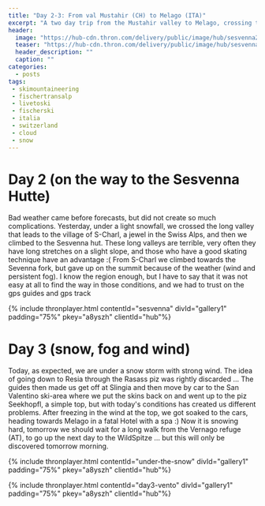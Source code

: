 ```yaml
---
title: "Day 2-3: From val Mustahir (CH) to Melago (ITA)"
excerpt: "A two day trip from the Mustahir valley to Melago, crossing the Sesvenna group"
header: 
  image: "https://hub-cdn.thron.com/delivery/public/image/hub/sesvenna2/a8yszh/std/1600x400/header.jpg?scalemode=manual&cropmode=pixel&adjustcrop=extend&cropx=0&cropy=1050&cropw=4000&croph=1250"
  teaser: "https://hub-cdn.thron.com/delivery/public/image/hub/sesvenna2/a8yszh/std/800x400/header.jpg?scalemode=auto"
  header_description: ""
  caption: ""
categories:
  - posts
tags: 
 - skimountaineering
 - fischertransalp
 - livetoski
 - fischerski
 - italia
 - switzerland
 - cloud
 - snow
---
```

# Day 2 (on the way to the Sesvenna Hutte)

Bad weather came before forecasts, but did not create so much complications. Yesterday, under a light snowfall, we crossed the long valley that leads to the village of S-Charl, a jewel in the Swiss Alps, and then we climbed to the Sesvenna hut. These long valleys are terrible, very often they have long stretches on a slight slope, and those who have a good skating technique have an advantage :(
From S-Charl we climbed towards the Sevenna fork, but gave up on the summit because of the weather (wind and persistent fog).
I know the region enough, but I have to say that it was not easy at all to find the way in those conditions, and we had to trust on the gps guides and gps track

{% include thronplayer.html contentId="sesvenna" divId="gallery1" padding="75%" pkey="a8yszh" clientId="hub"%}

# Day 3 (snow, fog and wind)

Today, as expected, we are under a snow storm with strong wind. The idea of ​​going down to Resia through the Rasass piz was rightly discarded ... The guides then made us get off at Slingia and then move by car to the San Valentino ski-area where we put the skins back on and went up to the piz Seekhopfl, a simple top, but with today's conditions has created us different problems.
After freezing in the wind at the top, we got soaked to the cars, heading towards Melago in a fatal Hotel with a spa :)
Now it is snowing hard, tomorrow we should wait for a long walk from the Vernago refuge (AT), to go up the next day to the WildSpitze ... but this will only be discovered tomorrow morning.


{% include thronplayer.html contentId="under-the-snow" divId="gallery1" padding="75%" pkey="a8yszh" clientId="hub"%}

{% include thronplayer.html contentId="day3-vento" divId="gallery1" padding="75%" pkey="a8yszh" clientId="hub"%}

